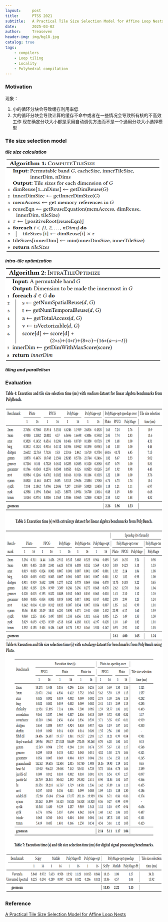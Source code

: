 ```yaml
---
layout:     post
title:      PTSS 2021
subtitle:   A Practical Tile Size Selection Model for Affine Loop Nests
date:       2025-03-02
author:     Treaseven
header-img: img/bg18.jpg
catalog: true
tags:
    - compilers
    - Loop tiling
    - Locality
    - Polyhedral compilation
---
```


### Motivation
现象：
1. 小的循环分块会导致缓存利用率低
2. 大的循环分块会导致计算的缓存不命中或者在一些情况会导致所有核的不高效工作
现在确定分块大小都是采用自动调优方法而不是一个通用分块大小选择模型


### Tile size selection model
***tile size calculation***


<img width="500" height="300" src="../img/post-ptss-algorithm-computetilesize.png"/>

***intra-tile optimization***


<img width="500" height="300" src="../img/post-ptss-algorithm-intratileoptimize.png">

***tiling and parallelism***


### Evaluation 

<img width="1000" height="800" src="../img/post-ptss-execution-time.png"/>


<img width="1000" height="800" src="../img/post-ptss-benchmarks.png"/>

### Reference
[A Practical Tile Size Selection Model for Affine Loop Nests](https://dl.acm.org/doi/pdf/10.1145/3447818.3462213)